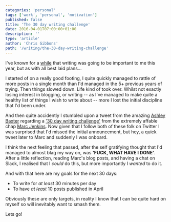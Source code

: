 ```yaml
---
categories: 'personal'
tags: ['work', 'personal', 'motivation']
published: false
title: 'The 30 day writing challenge'
date: 2016-04-01T07:00:00+01:00
description: ''
type: 'article'
author: 'Chris Gibbons'
path: '/writing/the-30-day-writing-challenge'
---
```


I've known for a [while](/writing/motivation) that writing was going to be important to me this year, but as with all best laid plans...

I started of on a really good footing, I quite quickly managed to rattle of more posts in a single month than I'd managed in the 5+ previous years of trying. Then things slowed down. Life kind of took over. Whilst not exactly losing interest in blogging, or writing -- as I've managed to make quite a healthy list of things I wish to write about -- more I lost the initial discipline that I'd been under.

And then quite accidently I stumbled upon a tweet from the amazing [Ashley Baxter](https://twitter.com/iamashley/status/715103047068827648) regarding a ['30 day writing challenge'](https://marcjenkins.co.uk/the-30-day-writing-challenge/) from the extremely affable chap [Marc Jenkins](https://twitter.com/marcjenkins). Now given that I follow both of these folk on Twitter I was surprised that I'd missed the initial announcement, but hey, a quick tweet later to Marc and suddenly I was onboard.

I think the next feeling that passed, after the self gratifying thought that I'd managed to almost blag my way on, was **'FUCK, WHAT HAVE I DONE'**. After a little reflection, reading Marc's blog posts, and having a chat on Slack, I realised that I _could_ do this, but more importantly I _wanted_ to do it.

And with that here are my goals for the next 30 days:

- To write for _at least_ 30 minutes per day
- To have _at least_ 10 posts published in April

Obviously these are only targets, in reality I know that I can be quite hard on myself so will inevitably want to smash them.

Lets go!
